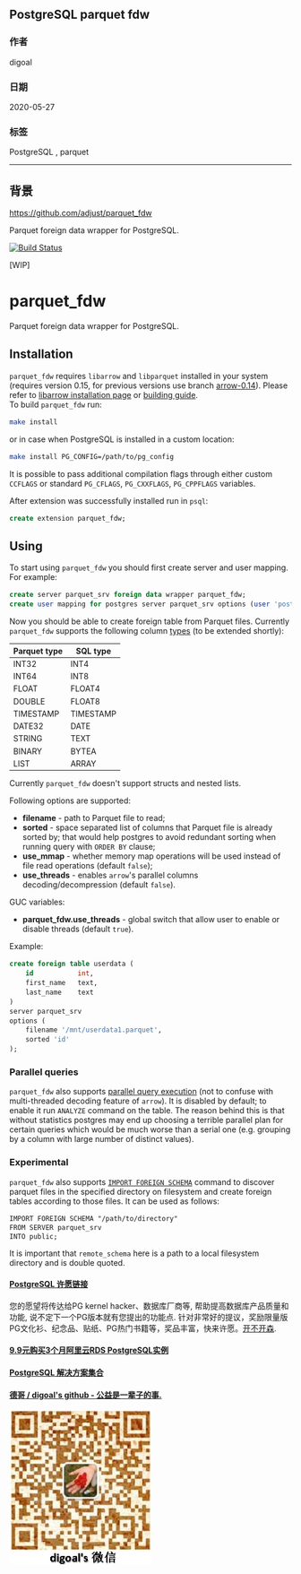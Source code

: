 ## PostgreSQL parquet fdw     
        
### 作者        
digoal        
        
### 日期        
2020-05-27        
        
### 标签        
PostgreSQL , parquet   
        
----        
        
## 背景        
https://github.com/adjust/parquet_fdw  
  
Parquet foreign data wrapper for PostgreSQL.  
  
[![Build Status](https://travis-ci.org/adjust/parquet_fdw.svg?branch=master)](https://travis-ci.org/adjust/parquet_fdw)  
  
[WIP]  
  
# parquet_fdw  
  
Parquet foreign data wrapper for PostgreSQL.  
  
## Installation  
  
`parquet_fdw` requires `libarrow` and `libparquet` installed in your system (requires version 0.15, for previous versions use branch [arrow-0.14](https://github.com/adjust/parquet_fdw/tree/arrow-0.14)). Please refer to [libarrow installation page](https://arrow.apache.org/install/) or [building guide](https://github.com/apache/arrow/blob/master/cpp/README.md).  
To build `parquet_fdw` run:  
```sh  
make install  
```  
or in case when PostgreSQL is installed in a custom location:  
```sh  
make install PG_CONFIG=/path/to/pg_config  
```  
It is possible to pass additional compilation flags through either custom  
`CCFLAGS` or standard `PG_CFLAGS`, `PG_CXXFLAGS`, `PG_CPPFLAGS` variables.  
  
After extension was successfully installed run in `psql`:  
```sql  
create extension parquet_fdw;  
```  
  
## Using  
To start using `parquet_fdw` you should first create server and user mapping. For example:  
```sql  
create server parquet_srv foreign data wrapper parquet_fdw;  
create user mapping for postgres server parquet_srv options (user 'postgres');  
```  
Now you should be able to create foreign table from Parquet files. Currently `parquet_fdw` supports the following column [types](https://github.com/apache/arrow/blob/master/cpp/src/arrow/type.h) (to be extended shortly):  
  
| Parquet type |  SQL type |  
|--------------|-----------|  
|        INT32 |      INT4 |  
|        INT64 |      INT8 |  
|        FLOAT |    FLOAT4 |  
|       DOUBLE |    FLOAT8 |  
|    TIMESTAMP | TIMESTAMP |  
|       DATE32 |      DATE |  
|       STRING |      TEXT |  
|       BINARY |     BYTEA |  
|         LIST |     ARRAY |  
  
Currently `parquet_fdw` doesn't support structs and nested lists.  
  
Following options are supported:  
* **filename** - path to Parquet file to read;  
* **sorted** - space separated list of columns that Parquet file is already sorted by; that would help postgres to avoid redundant sorting when running query with `ORDER BY` clause;  
* **use_mmap** - whether memory map operations will be used instead of file read operations (default `false`);  
* **use_threads** - enables `arrow`'s parallel columns decoding/decompression (default `false`).  
  
GUC variables:  
* **parquet_fdw.use_threads** - global switch that allow user to enable or disable threads (default `true`).  
  
Example:  
```sql  
create foreign table userdata (  
    id           int,  
    first_name   text,  
    last_name    text  
)  
server parquet_srv  
options (  
    filename '/mnt/userdata1.parquet',  
    sorted 'id'  
);  
```  
  
### Parallel queries  
`parquet_fdw` also supports [parallel query execution](https://www.postgresql.org/docs/current/parallel-query.html) (not to confuse with multi-threaded decoding feature of `arrow`). It is disabled by default; to enable it run `ANALYZE` command on the table. The reason behind this is that without statistics postgres may end up choosing a terrible parallel plan for certain queries which would be much worse than a serial one (e.g. grouping by a column with large number of distinct values).  
  
### Experimental  
  
`parquet_fdw` also supports [`IMPORT FOREIGN SCHEMA`](https://www.postgresql.org/docs/current/sql-importforeignschema.html) command to discover parquet files in the specified directory on filesystem and create foreign tables according to those files. It can be used as follows:  
  
```  
IMPORT FOREIGN SCHEMA "/path/to/directory"  
FROM SERVER parquet_srv  
INTO public;  
```  
  
It is important that `remote_schema` here is a path to a local filesystem directory and is double quoted.  
    
  
  
  
  
  
  
  
  
  
  
  
  
  
  
  
  
  
  
  
  
  
  
  
  
  
  
  
  
  
  
  
  
  
  
  
  
  
  
  
  
  
  
  
  
  
  
  
  
  
  
  
  
  
#### [PostgreSQL 许愿链接](https://github.com/digoal/blog/issues/76 "269ac3d1c492e938c0191101c7238216")
您的愿望将传达给PG kernel hacker、数据库厂商等, 帮助提高数据库产品质量和功能, 说不定下一个PG版本就有您提出的功能点. 针对非常好的提议，奖励限量版PG文化衫、纪念品、贴纸、PG热门书籍等，奖品丰富，快来许愿。[开不开森](https://github.com/digoal/blog/issues/76 "269ac3d1c492e938c0191101c7238216").  
  
  
#### [9.9元购买3个月阿里云RDS PostgreSQL实例](https://www.aliyun.com/database/postgresqlactivity "57258f76c37864c6e6d23383d05714ea")
  
  
#### [PostgreSQL 解决方案集合](https://yq.aliyun.com/topic/118 "40cff096e9ed7122c512b35d8561d9c8")
  
  
#### [德哥 / digoal's github - 公益是一辈子的事.](https://github.com/digoal/blog/blob/master/README.md "22709685feb7cab07d30f30387f0a9ae")
  
  
![digoal's wechat](../pic/digoal_weixin.jpg "f7ad92eeba24523fd47a6e1a0e691b59")
  
